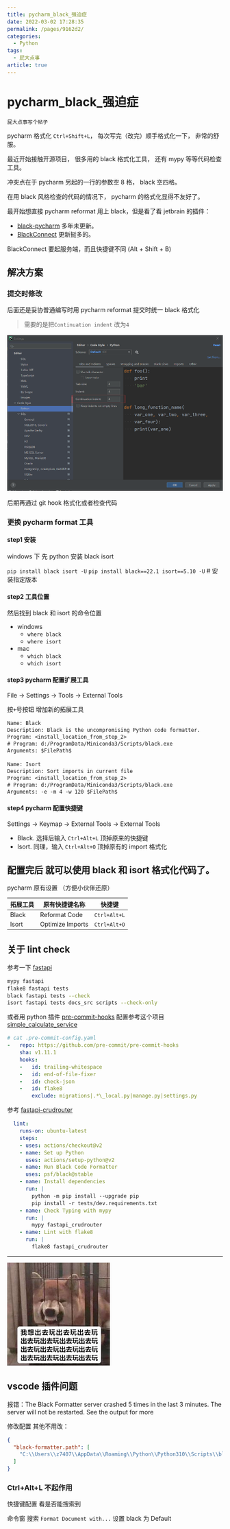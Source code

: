 ```yaml
---
title: pycharm_black_强迫症
date: 2022-03-02 17:28:35
permalink: /pages/9162d2/
categories: 
  - Python
tags: 
  - 屁大点事
article: true
---
```

# pycharm_black_强迫症

`屁大点事写个帖子`

pycharm 格式化 `Ctrl+Shift+L`，
每次写完（改完）顺手格式化一下，
非常的舒服。

最近开始接触开源项目，
很多用的 black 格式化工具，
还有 mypy 等等代码检查工具。

冲突点在于 pycharm 另起的一行的参数空 8 格，
black 空四格。

在用 black 风格检查的代码的情况下，
pycharm 的格式化显得不友好了。

最开始想直接 pycharm reformat 用上 black，但是看了看 jetbrain 的插件：

- [black-pycharm](https://plugins.jetbrains.com/plugin/10563-black-pycharm) 多年未更新。
- [BlackConnect](https://plugins.jetbrains.com/plugin/14321-blackconnect) 更新挺多的。

BlackConnect 要起服务端，而且快捷键不同 (Alt + Shift + B)

## 解决方案

### 提交时修改

后面还是妥协普通编写时用 pycharm reformat
提交时统一 black 格式化

> 需要的是把`Continuation indent` 改为`4`

![](../images/2021-06-07-16-37-02.png)

后期再通过 git hook 格式化或者检查代码

### 更换 pycharm format 工具

#### step1 安装

windows 下 先 python 安装 black isort

`pip install black isort -U`
`pip install black==22.1 isort==5.10 -U`  # 安装指定版本

#### step2 工具位置

然后找到 black 和 isort 的命令位置

- windows
  - `where black`
  - `where isort`
- mac
  - `which black`
  - `which isort`

#### step3 pycharm 配置扩展工具

File -> Settings -> Tools -> External Tools

按`+`号按钮 增加新的拓展工具

``` test
Name: Black
Description: Black is the uncompromising Python code formatter.
Program: <install_location_from_step_2>
# Program: d:/ProgramData/Miniconda3/Scripts/black.exe
Arguments: $FilePath$

Name: Isort
Description: Sort imports in current file
Program: <install_location_from_step_2>
# Program: d:/ProgramData/Miniconda3/Scripts/black.exe
Arguments: -e -m 4 -w 120 $FilePath$
```

#### step4 pycharm 配置快捷键

 Settings -> Keymap -> External Tools -> External Tools

- Black. 选择后输入 `Ctrl+Alt+L` 顶掉原来的快捷键
- Isort. 同理，输入  `Ctrl+Alt+O` 顶掉原有的 import 格式化

配置完后 就可以使用 black 和 isort 格式化代码了。
---

pycharm 原有设置 （方便小伙伴还原）

| 拓展工具 | 原有快捷键名称   | 快捷键       |
| -------- | ---------------- | ------------ |
| Black    | Reformat Code    | `Ctrl+Alt+L` |
| Isort    | Optimize Imports | `Ctrl+Alt+O` |

## 关于 lint check

参考一下 [fastapi](https://github.com/tiangolo/fastapi.git)

``` bash
mypy fastapi
flake8 fastapi tests
black fastapi tests --check
isort fastapi tests docs_src scripts --check-only
```

或者用 python 插件 [pre-commit-hooks](https://github.com/harvardfly/simple_calculate_service/blob/master/.pre-commit-config.yaml)
配置参考这个项目 [simple_calculate_service](https://github.com/harvardfly/simple_calculate_service/blob/master/.pre-commit-config.yaml)

``` yaml
# cat .pre-commit-config.yaml
-   repo: https://github.com/pre-commit/pre-commit-hooks
    sha: v1.11.1
    hooks:
    -   id: trailing-whitespace
    -   id: end-of-file-fixer
    -   id: check-json
    -   id: flake8
        exclude: migrations|.*\_local.py|manage.py|settings.py
```

参考 [fastapi-crudrouter](https://github.com/awtkns/fastapi-crudrouter)

``` yaml
  lint:
    runs-on: ubuntu-latest
    steps:
    - uses: actions/checkout@v2
    - name: Set up Python
      uses: actions/setup-python@v2
    - name: Run Black Code Formatter
      uses: psf/black@stable
    - name: Install dependencies
      run: |
        python -m pip install --upgrade pip
        pip install -r tests/dev.requirements.txt
    - name: Check Typing with mypy
      run: |
        mypy fastapi_crudrouter
    - name: Lint with flake8
      run: |
        flake8 fastapi_crudrouter
```

---

![](../images/2021-06-07-16-40-22.png)

## vscode 插件问题

报错：The Black Formatter server crashed 5 times in the last 3 minutes. The server will not be restarted. See the output for more

修改配置 其他不用改：

```json
{
  "black-formatter.path": [
    "C:\\Users\\z7407\\AppData\\Roaming\\Python\\Python310\\Scripts\\black.exe"
  ]
}
```

### Ctrl+Alt+L 不起作用

快捷键配置  看是否能搜索到

命令窗 搜索 `Format Document with...` 设置 black 为 Default

